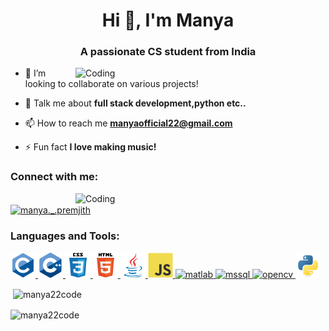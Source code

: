 <h1 align="center">Hi 👋, I'm Manya</h1>
<h3 align="center">A passionate CS student from India</h3>
<img align="right" alt="Coding" width="400" src="https://images.lemonly.com/wp-content/uploads/2018/08/07150313/Homebase_Thumb_v01.gif">

- 👯 I’m looking to collaborate on various projects!

- 💬 Talk me about **full stack development,python etc..**

- 📫 How to reach me **manyaofficial22@gmail.com**

- ⚡ Fun fact **I love making music!**

<h3 align="left">Connect with me:</h3>
<img align="right" alt="Coding" width="400" src="https://www.bing.com/images/search?view=detailV2&ccid=gIsZ5TQY&id=A7F85B474C7413B93B7C2FFFDD9A67D1801DA2D0&thid=OIP.gIsZ5TQYtzY2Z64NUE84zQHaHa&mediaurl=https%3a%2f%2fmedia.giphy.com%2fmedia%2fJSYdsDmI3ZRZfbOOjU%2fgiphy.gif&exph=480&expw=480&q=connect+with+me+animation+cartoon+gif&simid=608015735891196221&FORM=IRPRST&ck=7DB1116B1DD3E405C8FA3150F303574F&selectedIndex=0&itb=0">
<p align="left">
<a href="https://instagram.com/manya._.premjith" target="blank"><img align="center" src="https://raw.githubusercontent.com/rahuldkjain/github-profile-readme-generator/master/src/images/icons/Social/instagram.svg" alt="manya._.premjith" height="30" width="40" /></a>
</p>

<h3 align="left">Languages and Tools:</h3>
<p align="left"> <a href="https://www.cprogramming.com/" target="_blank" rel="noreferrer"> <img src="https://raw.githubusercontent.com/devicons/devicon/master/icons/c/c-original.svg" alt="c" width="40" height="40"/> </a> <a href="https://www.w3schools.com/cpp/" target="_blank" rel="noreferrer"> <img src="https://raw.githubusercontent.com/devicons/devicon/master/icons/cplusplus/cplusplus-original.svg" alt="cplusplus" width="40" height="40"/> </a> <a href="https://www.w3schools.com/css/" target="_blank" rel="noreferrer"> <img src="https://raw.githubusercontent.com/devicons/devicon/master/icons/css3/css3-original-wordmark.svg" alt="css3" width="40" height="40"/> </a> <a href="https://www.w3.org/html/" target="_blank" rel="noreferrer"> <img src="https://raw.githubusercontent.com/devicons/devicon/master/icons/html5/html5-original-wordmark.svg" alt="html5" width="40" height="40"/> </a> <a href="https://www.java.com" target="_blank" rel="noreferrer"> <img src="https://raw.githubusercontent.com/devicons/devicon/master/icons/java/java-original.svg" alt="java" width="40" height="40"/> </a> <a href="https://developer.mozilla.org/en-US/docs/Web/JavaScript" target="_blank" rel="noreferrer"> <img src="https://raw.githubusercontent.com/devicons/devicon/master/icons/javascript/javascript-original.svg" alt="javascript" width="40" height="40"/> </a> <a href="https://www.mathworks.com/" target="_blank" rel="noreferrer"> <img src="https://upload.wikimedia.org/wikipedia/commons/2/21/Matlab_Logo.png" alt="matlab" width="40" height="40"/> </a> <a href="https://www.microsoft.com/en-us/sql-server" target="_blank" rel="noreferrer"> <img src="https://www.svgrepo.com/show/303229/microsoft-sql-server-logo.svg" alt="mssql" width="40" height="40"/> </a> <a href="https://opencv.org/" target="_blank" rel="noreferrer"> <img src="https://www.vectorlogo.zone/logos/opencv/opencv-icon.svg" alt="opencv" width="40" height="40"/> </a> <a href="https://www.python.org" target="_blank" rel="noreferrer"> <img src="https://raw.githubusercontent.com/devicons/devicon/master/icons/python/python-original.svg" alt="python" width="40" height="40"/> </a> </p>

<p>&nbsp;<img align="center" src="https://github-readme-stats.vercel.app/api?username=manya22code&show_icons=true&locale=en" alt="manya22code" /></p>

<p><img align="center" src="https://github-readme-streak-stats.herokuapp.com/?user=manya22code&" alt="manya22code" /></p>

